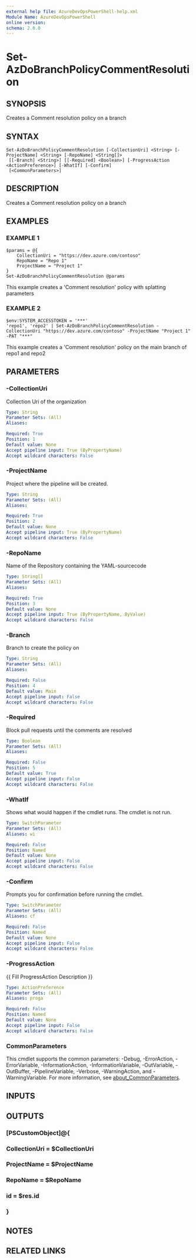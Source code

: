 ```yaml
---
external help file: AzureDevOpsPowerShell-help.xml
Module Name: AzureDevOpsPowerShell
online version:
schema: 2.0.0
---
```


# Set-AzDoBranchPolicyCommentResolution

## SYNOPSIS
Creates a Comment resolution policy on a branch

## SYNTAX

```
Set-AzDoBranchPolicyCommentResolution [-CollectionUri] <String> [-ProjectName] <String> [-RepoName] <String[]>
 [[-Branch] <String>] [[-Required] <Boolean>] [-ProgressAction <ActionPreference>] [-WhatIf] [-Confirm]
 [<CommonParameters>]
```

## DESCRIPTION
Creates a Comment resolution policy on a branch

## EXAMPLES

### EXAMPLE 1
```
$params = @{
    CollectionUri = "https://dev.azure.com/contoso"
    RepoName = "Repo 1"
    ProjectName = "Project 1"
}
Set-AzDoBranchPolicyCommentResolution @params
```

This example creates a 'Comment resolution' policy with splatting parameters

### EXAMPLE 2
```
$env:SYSTEM_ACCESSTOKEN = '***'
'repo1', 'repo2' | Set-AzDoBranchPolicyCommentResolution -CollectionUri "https://dev.azure.com/contoso" -ProjectName "Project 1" -PAT "***"
```

This example creates a 'Comment resolution' policy on the main branch of repo1 and repo2

## PARAMETERS

### -CollectionUri
Collection Uri of the organization

```yaml
Type: String
Parameter Sets: (All)
Aliases:

Required: True
Position: 1
Default value: None
Accept pipeline input: True (ByPropertyName)
Accept wildcard characters: False
```

### -ProjectName
Project where the pipeline will be created.

```yaml
Type: String
Parameter Sets: (All)
Aliases:

Required: True
Position: 2
Default value: None
Accept pipeline input: True (ByPropertyName)
Accept wildcard characters: False
```

### -RepoName
Name of the Repository containing the YAML-sourcecode

```yaml
Type: String[]
Parameter Sets: (All)
Aliases:

Required: True
Position: 3
Default value: None
Accept pipeline input: True (ByPropertyName, ByValue)
Accept wildcard characters: False
```

### -Branch
Branch to create the policy on

```yaml
Type: String
Parameter Sets: (All)
Aliases:

Required: False
Position: 4
Default value: Main
Accept pipeline input: False
Accept wildcard characters: False
```

### -Required
Block pull requests until the comments are resolved

```yaml
Type: Boolean
Parameter Sets: (All)
Aliases:

Required: False
Position: 5
Default value: True
Accept pipeline input: False
Accept wildcard characters: False
```

### -WhatIf
Shows what would happen if the cmdlet runs.
The cmdlet is not run.

```yaml
Type: SwitchParameter
Parameter Sets: (All)
Aliases: wi

Required: False
Position: Named
Default value: None
Accept pipeline input: False
Accept wildcard characters: False
```

### -Confirm
Prompts you for confirmation before running the cmdlet.

```yaml
Type: SwitchParameter
Parameter Sets: (All)
Aliases: cf

Required: False
Position: Named
Default value: None
Accept pipeline input: False
Accept wildcard characters: False
```

### -ProgressAction
{{ Fill ProgressAction Description }}

```yaml
Type: ActionPreference
Parameter Sets: (All)
Aliases: proga

Required: False
Position: Named
Default value: None
Accept pipeline input: False
Accept wildcard characters: False
```

### CommonParameters
This cmdlet supports the common parameters: -Debug, -ErrorAction, -ErrorVariable, -InformationAction, -InformationVariable, -OutVariable, -OutBuffer, -PipelineVariable, -Verbose, -WarningAction, and -WarningVariable. For more information, see [about_CommonParameters](http://go.microsoft.com/fwlink/?LinkID=113216).

## INPUTS

## OUTPUTS

### [PSCustomObject]@{
###   CollectionUri = $CollectionUri
###   ProjectName   = $ProjectName
###   RepoName      = $RepoName
###   id            = $res.id
### }
## NOTES

## RELATED LINKS
